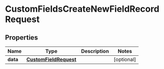

# CustomFieldsCreateNewFieldRecordRequest


## Properties

| Name | Type | Description | Notes |
|------------ | ------------- | ------------- | -------------|
|**data** | [**CustomFieldRequest**](CustomFieldRequest.md) |  |  [optional] |



